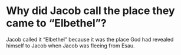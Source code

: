 # Why did Jacob call the place they came to “Elbethel”?

Jacob called it “Elbethel” because it was the place God had revealed himself to Jacob when Jacob was fleeing from Esau.
